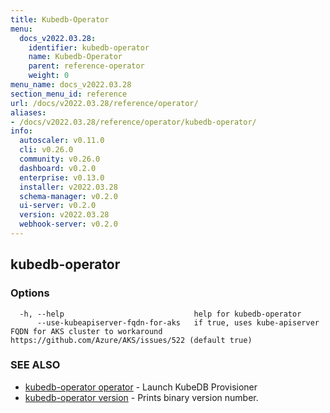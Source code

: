 ```yaml
---
title: Kubedb-Operator
menu:
  docs_v2022.03.28:
    identifier: kubedb-operator
    name: Kubedb-Operator
    parent: reference-operator
    weight: 0
menu_name: docs_v2022.03.28
section_menu_id: reference
url: /docs/v2022.03.28/reference/operator/
aliases:
- /docs/v2022.03.28/reference/operator/kubedb-operator/
info:
  autoscaler: v0.11.0
  cli: v0.26.0
  community: v0.26.0
  dashboard: v0.2.0
  enterprise: v0.13.0
  installer: v2022.03.28
  schema-manager: v0.2.0
  ui-server: v0.2.0
  version: v2022.03.28
  webhook-server: v0.2.0
---
```


## kubedb-operator



### Options

```
  -h, --help                             help for kubedb-operator
      --use-kubeapiserver-fqdn-for-aks   if true, uses kube-apiserver FQDN for AKS cluster to workaround https://github.com/Azure/AKS/issues/522 (default true)
```

### SEE ALSO

* [kubedb-operator operator](/docs/v2022.03.28/reference/operator/kubedb-operator_operator)	 - Launch KubeDB Provisioner
* [kubedb-operator version](/docs/v2022.03.28/reference/operator/kubedb-operator_version)	 - Prints binary version number.

